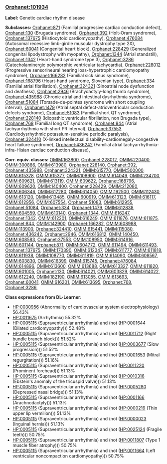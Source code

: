 
### [Orphanet:101934](http://www.orpha.net/ORDO/Orphanet_101934)
**Label:** Genetic cardiac rhythm disease

**Subclasses:** [Orphanet:871](http://www.orpha.net/ORDO/Orphanet_871) (Familial progressive cardiac conduction defect), [Orphanet:130](http://www.orpha.net/ORDO/Orphanet_130) (Brugada syndrome), [Orphanet:392](http://www.orpha.net/ORDO/Orphanet_392) (Holt-Oram syndrome), [Orphanet:137675](http://www.orpha.net/ORDO/Orphanet_137675) (Histiocytoid cardiomyopathy), [Orphanet:476084](http://www.orpha.net/ORDO/Orphanet_476084) (Autosomal recessive limb-girdle muscular dystrophy type 2X), [Orphanet:60041](http://www.orpha.net/ORDO/Orphanet_60041) (Congenital heart block), [Orphanet:228429](http://www.orpha.net/ORDO/Orphanet_228429) (Generalized congenital lipodystrophy with myopathy), [Orphanet:1344](http://www.orpha.net/ORDO/Orphanet_1344) (Atrial standstill), [Orphanet:1342](http://www.orpha.net/ORDO/Orphanet_1342) (Heart-hand syndrome type 3), [Orphanet:3286](http://www.orpha.net/ORDO/Orphanet_3286) (Catecholaminergic polymorphic ventricular tachycardia), [Orphanet:228012](http://www.orpha.net/ORDO/Orphanet_228012) (Progressive sensorineural hearing loss-hypertrophic cardiomyopathy syndrome), [Orphanet:166282](http://www.orpha.net/ORDO/Orphanet_166282) (Familial sick sinus syndrome), [Orphanet:168796](http://www.orpha.net/ORDO/Orphanet_168796) (Heart-hand syndrome, Slovenian type), [Orphanet:334](http://www.orpha.net/ORDO/Orphanet_334) (Familial atrial fibrillation), [Orphanet:324321](http://www.orpha.net/ORDO/Orphanet_324321) (Sinoatrial node dysfunction and deafness), [Orphanet:2946](http://www.orpha.net/ORDO/Orphanet_2946) (Brachydactyly-long thumb syndrome), [Orphanet:435988](http://www.orpha.net/ORDO/Orphanet_435988) (Chronic atrial and intestinal dysrhythmia syndrome), [Orphanet:51084](http://www.orpha.net/ORDO/Orphanet_51084) (Torsade-de-pointes syndrome with short coupling interval), [Orphanet:1479](http://www.orpha.net/ORDO/Orphanet_1479) (Atrial septal defect-atrioventricular conduction defects syndrome), [Orphanet:51083](http://www.orpha.net/ORDO/Orphanet_51083) (Familial short QT syndrome), [Orphanet:228140](http://www.orpha.net/ORDO/Orphanet_228140) (Idiopathic ventricular fibrillation, non Brugada type), [Orphanet:768](http://www.orpha.net/ORDO/Orphanet_768) (Familial long QT syndrome), [Orphanet:844](http://www.orpha.net/ORDO/Orphanet_844) (Atrial tachyarrhythmia with short PR interval), [Orphanet:37553](http://www.orpha.net/ORDO/Orphanet_37553) (Cardiodysrhythmic potassium-sensitive periodic paralysis), [Orphanet:324410](http://www.orpha.net/ORDO/Orphanet_324410) (X-linked intellectual disability-cardiomegaly-congestive heart failure syndrome), [Orphanet:436242](http://www.orpha.net/ORDO/Orphanet_436242) (Familial atrial tachyarrhythmia-infra-Hisian cardiac conduction disease), 

**Corr. equiv. classes:** [OMIM:163800](http://purl.obolibrary.org/obo/OMIM_163800), [Orphanet:228012](http://www.orpha.net/ORDO/Orphanet_228012), [OMIM:220400](http://purl.obolibrary.org/obo/OMIM_220400), [OMIM:300886](http://purl.obolibrary.org/obo/OMIM_300886), [OMIM:613980](http://purl.obolibrary.org/obo/OMIM_613980), [Orphanet:228140](http://www.orpha.net/ORDO/Orphanet_228140), [Orphanet:392](http://www.orpha.net/ORDO/Orphanet_392), [Orphanet:435988](http://www.orpha.net/ORDO/Orphanet_435988), [Orphanet:324321](http://www.orpha.net/ORDO/Orphanet_324321), [OMIM:615770](http://purl.obolibrary.org/obo/OMIM_615770), [OMIM:500000](http://purl.obolibrary.org/obo/OMIM_500000), [OMIM:615378](http://purl.obolibrary.org/obo/OMIM_615378), [OMIM:615377](http://purl.obolibrary.org/obo/OMIM_615377), [OMIM:108900](http://purl.obolibrary.org/obo/OMIM_108900), [OMIM:614049](http://purl.obolibrary.org/obo/OMIM_614049), [OMIM:234700](http://purl.obolibrary.org/obo/OMIM_234700), [OMIM:609621](http://purl.obolibrary.org/obo/OMIM_609621), [OMIM:613119](http://purl.obolibrary.org/obo/OMIM_613119), [OMIM:609622](http://purl.obolibrary.org/obo/OMIM_609622), [Orphanet:168796](http://www.orpha.net/ORDO/Orphanet_168796), [OMIM:609620](http://purl.obolibrary.org/obo/OMIM_609620), [OMIM:140400](http://purl.obolibrary.org/obo/OMIM_140400), [Orphanet:228429](http://www.orpha.net/ORDO/Orphanet_228429), [OMIM:212080](http://purl.obolibrary.org/obo/OMIM_212080), [OMIM:606346](http://purl.obolibrary.org/obo/OMIM_606346), [OMIM:617280](http://purl.obolibrary.org/obo/OMIM_617280), [OMIM:614050](http://purl.obolibrary.org/obo/OMIM_614050), [OMIM:192500](http://purl.obolibrary.org/obo/OMIM_192500), [OMIM:112430](http://purl.obolibrary.org/obo/OMIM_112430), [OMIM:613120](http://purl.obolibrary.org/obo/OMIM_613120), [OMIM:613485](http://purl.obolibrary.org/obo/OMIM_613485), [OMIM:600919](http://purl.obolibrary.org/obo/OMIM_600919), [OMIM:613123](http://purl.obolibrary.org/obo/OMIM_613123), [OMIM:616117](http://purl.obolibrary.org/obo/OMIM_616117), [OMIM:612956](http://purl.obolibrary.org/obo/OMIM_612956), [OMIM:607554](http://purl.obolibrary.org/obo/OMIM_607554), [Orphanet:51083](http://www.orpha.net/ORDO/Orphanet_51083), [OMIM:612955](http://purl.obolibrary.org/obo/OMIM_612955), [Orphanet:51084](http://www.orpha.net/ORDO/Orphanet_51084), [Orphanet:334](http://www.orpha.net/ORDO/Orphanet_334), [Orphanet:1479](http://www.orpha.net/ORDO/Orphanet_1479), [OMIM:612838](http://purl.obolibrary.org/obo/OMIM_612838), [OMIM:604559](http://purl.obolibrary.org/obo/OMIM_604559), [OMIM:610140](http://purl.obolibrary.org/obo/OMIM_610140), [Orphanet:1344](http://www.orpha.net/ORDO/Orphanet_1344), [OMIM:616247](http://purl.obolibrary.org/obo/OMIM_616247), [Orphanet:1342](http://www.orpha.net/ORDO/Orphanet_1342), [OMIM:612201](http://purl.obolibrary.org/obo/OMIM_612201), [OMIM:616249](http://purl.obolibrary.org/obo/OMIM_616249), [OMIM:611876](http://purl.obolibrary.org/obo/OMIM_611876), [OMIM:611875](http://purl.obolibrary.org/obo/OMIM_611875), [Orphanet:844](http://www.orpha.net/ORDO/Orphanet_844), [OMIM:142900](http://purl.obolibrary.org/obo/OMIM_142900), [Orphanet:166282](http://www.orpha.net/ORDO/Orphanet_166282), [OMIM:608988](http://purl.obolibrary.org/obo/OMIM_608988), [OMIM:113900](http://purl.obolibrary.org/obo/OMIM_113900), [Orphanet:324410](http://www.orpha.net/ORDO/Orphanet_324410), [OMIM:615441](http://purl.obolibrary.org/obo/OMIM_615441), [OMIM:115080](http://purl.obolibrary.org/obo/OMIM_115080), [Orphanet:436242](http://www.orpha.net/ORDO/Orphanet_436242), [Orphanet:2946](http://www.orpha.net/ORDO/Orphanet_2946), [OMIM:616812](http://purl.obolibrary.org/obo/OMIM_616812), [OMIM:140450](http://purl.obolibrary.org/obo/OMIM_140450), [OMIM:608583](http://purl.obolibrary.org/obo/OMIM_608583), [Orphanet:37553](http://www.orpha.net/ORDO/Orphanet_37553), [OMIM:108950](http://purl.obolibrary.org/obo/OMIM_108950), [OMIM:614916](http://purl.obolibrary.org/obo/OMIM_614916), [OMIM:601144](http://purl.obolibrary.org/obo/OMIM_601144), [Orphanet:871](http://www.orpha.net/ORDO/Orphanet_871), [OMIM:604772](http://purl.obolibrary.org/obo/OMIM_604772), [OMIM:611494](http://purl.obolibrary.org/obo/OMIM_611494), [OMIM:611493](http://purl.obolibrary.org/obo/OMIM_611493), [Orphanet:137675](http://www.orpha.net/ORDO/Orphanet_137675), [OMIM:170390](http://purl.obolibrary.org/obo/OMIM_170390), [OMIM:612347](http://purl.obolibrary.org/obo/OMIM_612347), [OMIM:611777](http://purl.obolibrary.org/obo/OMIM_611777), [OMIM:611818](http://purl.obolibrary.org/obo/OMIM_611818), [OMIM:611938](http://purl.obolibrary.org/obo/OMIM_611938), [OMIM:108770](http://purl.obolibrary.org/obo/OMIM_108770), [OMIM:611819](http://purl.obolibrary.org/obo/OMIM_611819), [OMIM:614090](http://purl.obolibrary.org/obo/OMIM_614090), [OMIM:608567](http://purl.obolibrary.org/obo/OMIM_608567), [OMIM:603830](http://purl.obolibrary.org/obo/OMIM_603830), [OMIM:616399](http://purl.obolibrary.org/obo/OMIM_616399), [OMIM:615745](http://purl.obolibrary.org/obo/OMIM_615745), [Orphanet:476084](http://www.orpha.net/ORDO/Orphanet_476084), [OMIM:614896](http://purl.obolibrary.org/obo/OMIM_614896), [OMIM:613600](http://purl.obolibrary.org/obo/OMIM_613600), [OMIM:613688](http://purl.obolibrary.org/obo/OMIM_613688), [OMIM:613327](http://purl.obolibrary.org/obo/OMIM_613327), [OMIM:611820](http://purl.obolibrary.org/obo/OMIM_611820), [OMIM:601005](http://purl.obolibrary.org/obo/OMIM_601005), [Orphanet:130](http://www.orpha.net/ORDO/Orphanet_130), [OMIM:614021](http://purl.obolibrary.org/obo/OMIM_614021), [OMIM:603829](http://purl.obolibrary.org/obo/OMIM_603829), [OMIM:614022](http://purl.obolibrary.org/obo/OMIM_614022), [OMIM:612240](http://purl.obolibrary.org/obo/OMIM_612240), [OMIM:182190](http://purl.obolibrary.org/obo/OMIM_182190), [OMIM:613055](http://purl.obolibrary.org/obo/OMIM_613055), [OMIM:613693](http://purl.obolibrary.org/obo/OMIM_613693), [Orphanet:60041](http://www.orpha.net/ORDO/Orphanet_60041), [OMIM:616201](http://purl.obolibrary.org/obo/OMIM_616201), [OMIM:613695](http://purl.obolibrary.org/obo/OMIM_613695), [Orphanet:768](http://www.orpha.net/ORDO/Orphanet_768), [Orphanet:3286](http://www.orpha.net/ORDO/Orphanet_3286), 

**Class expressions from DL-Learner:**

- [HP:0030956](http://purl.obolibrary.org/obo/HP_0030956) (Abnormality of cardiovascular system electrophysiology) 56.43%
- [HP:0011675](http://purl.obolibrary.org/obo/HP_0011675) (Arrhythmia) 55.32%
- [HP:0005115](http://purl.obolibrary.org/obo/HP_0005115) (Supraventricular arrhythmia) and (not ([HP:0001644](http://purl.obolibrary.org/obo/HP_0001644) (Dilated cardiomyopathy))) 52.48%
- [HP:0005115](http://purl.obolibrary.org/obo/HP_0005115) (Supraventricular arrhythmia) and (not ([HP:0011712](http://purl.obolibrary.org/obo/HP_0011712) (Right bundle branch block))) 51.52%
- [HP:0005115](http://purl.obolibrary.org/obo/HP_0005115) (Supraventricular arrhythmia) and (not ([HP:0003677](http://purl.obolibrary.org/obo/HP_0003677) (Slow progression))) 51.52%
- [HP:0005115](http://purl.obolibrary.org/obo/HP_0005115) (Supraventricular arrhythmia) and (not ([HP:0001653](http://purl.obolibrary.org/obo/HP_0001653) (Mitral regurgitation))) 51.16%
- [HP:0005115](http://purl.obolibrary.org/obo/HP_0005115) (Supraventricular arrhythmia) and (not ([HP:0011220](http://purl.obolibrary.org/obo/HP_0011220) (Prominent forehead))) 51.13%
- [HP:0005115](http://purl.obolibrary.org/obo/HP_0005115) (Supraventricular arrhythmia) and (not ([HP:0010316](http://purl.obolibrary.org/obo/HP_0010316) (Ebstein's anomaly of the tricuspid valve))) 51.13%
- [HP:0005115](http://purl.obolibrary.org/obo/HP_0005115) (Supraventricular arrhythmia) and (not ([HP:0005280](http://purl.obolibrary.org/obo/HP_0005280) (Depressed nasal bridge))) 51.13%
- [HP:0005115](http://purl.obolibrary.org/obo/HP_0005115) (Supraventricular arrhythmia) and (not ([HP:0001166](http://purl.obolibrary.org/obo/HP_0001166) (Arachnodactyly))) 51.13%
- [HP:0005115](http://purl.obolibrary.org/obo/HP_0005115) (Supraventricular arrhythmia) and (not ([HP:0000219](http://purl.obolibrary.org/obo/HP_0000219) (Thin upper lip vermilion))) 51.13%
- [HP:0005115](http://purl.obolibrary.org/obo/HP_0005115) (Supraventricular arrhythmia) and (not ([HP:0000023](http://purl.obolibrary.org/obo/HP_0000023) (Inguinal hernia))) 51.13%
- [HP:0005115](http://purl.obolibrary.org/obo/HP_0005115) (Supraventricular arrhythmia) and (not ([HP:0025124](http://purl.obolibrary.org/obo/HP_0025124) (Fragile teeth))) 50.75%
- [HP:0005115](http://purl.obolibrary.org/obo/HP_0005115) (Supraventricular arrhythmia) and (not ([HP:0011807](http://purl.obolibrary.org/obo/HP_0011807) (Type 1 muscle fiber atrophy))) 50.75%
- [HP:0005115](http://purl.obolibrary.org/obo/HP_0005115) (Supraventricular arrhythmia) and (not ([HP:0011664](http://purl.obolibrary.org/obo/HP_0011664) (Left ventricular noncompaction cardiomyopathy))) 50.75%


